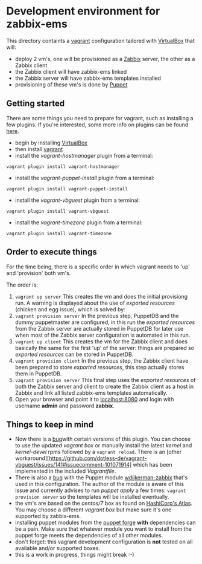# Development environment for zabbix-ems

This directory containts a [vagrant](https://www.vagrantup.com) configuration tailored with [VirtualBox](https://www.virtualbox.org) that will:
* deploy 2 vm's, one will be provisioned as a [Zabbix](http://www.zabbix.com) server, the other as a Zabbix client
* the Zabbix client will have zabbix-ems linked
* the Zabbix server will have zabbix-ems templates installed
* provisioning of these vm's is done by [Puppet](https://puppetlabs.com)

## Getting started
There are some things you need to prepare for vagrant, such as installing a few plugins. If you're interested, some more info on plugins can be found [here](https://github.com/mitchellh/vagrant/wiki/Available-Vagrant-Plugins).
* begin by installing [VirtualBox](https://www.virtualbox.org)
* then install [vagrant](https://www.vagrantup.com)
* install the _vagrant-hostmanager_ plugin from a terminal:
```
vagrant plugin install vagrant-hostmanager
```
* install the _vagrant-puppet-install_ plugin from a terminal:
```
vagrant plugin install vagrant-puppet-install
```
* install the _vagrant-vbguest_ plugin from a terminal:
```
vagrant plugin install vagrant-vbguest
```
* install the _vagrant-timezone_ plugin from a terminal:
```
vagrant plugin install vagrant-timezone
```

## Order to execute things
For the time being, there is a specific order in which vagrant needs to 'up' and 'provision' both vm's.

The order is:
1. ```vagrant up server``` This creates the vm and does the initial provisiong run. A warning is displayed about the use of _exported resources_ (chicken and egg issue), which is solved by:
2. ```vagrant provision server``` In the previous step, PuppetDB and the dummy puppetmaster are configured, in this run the _exported resources_ from the Zabbix server are actually stored in PuppetDB for later use when most of the Zabbix server configuration is automated in this run.
3. ```vagrant up client``` This creates the vm for the Zabbix client and does basically the same for the first 'up' of the server: things are prepared so _exported resources_ can be stored in PuppetDB.
4. ```vagrant provision client``` In the previous step, the Zabbix client have been prepared to store _exported resources_, this step actually stores them in PuppetDB.
5. ```vagrant provision server``` This final step uses the _exported resources_ of both the Zabbix server and client to create the Zabbix client as a host in Zabbix and link all listed zabbix-ems templates automatically.
6. Open your browser and point it to [localhost:8080](http://localhost:8080) and login with username **admin** and password **zabbix**.

## Things to keep in mind
* Now there is a [bug](https://github.com/dotless-de/vagrant-vbguest/issues/161)with certain versions of this plugin. You can choose to use the updated _vagrant box_ or manually install the latest _kernel_ and _kernel-devel_ rpms followed by a `vagrant reload`. There is an [other workaround][https://github.com/dotless-de/vagrant-vbguest/issues/141#issuecomment-101071914] which has been implemented in the included _Vagrantfile_.
* There is also a [bug](https://forge.puppetlabs.com/wdijkerman/zabbix#when-using-exported-resources) with the Puppet module [wdijkerman-zabbix](https://forge.puppetlabs.com/wdijkerman/zabbix) that's used in this configuration. The author of the module is aware of this issue and currently advises to run _puppet apply_ a few times: `vagrant provision server` so the templates will be installed eventually.
* the vm's are based on the _centos/7_ box as found on [HashiCorp's Atlas](https://atlas.hashicorp.com/search). You may choose a different _vagrant box_ but make sure it's one supported by zabbix-ems.
* installing puppet modules from the [puppet forge](https://forge.puppetlabs.com) **with** dependencies can be a pain. Make sure that whatever module you want to install from the puppet forge meets the dependencies of all other modules.
* don't forget: this vagrant development configuration is **not** tested on all available and/or supported boxes.
* this is a work in progress, things might break :-)
